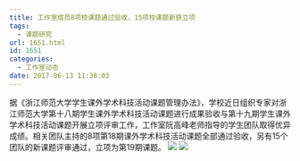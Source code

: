 ```yaml
---
title: 工作室成员8项校课题通过验收，15项校课题新获立项
tags:
  - 课题研究
url: 1651.html
id: 1651
categories:
  - 工作室动态
date: 2017-06-13 11:38:03
---
```


据《浙江师范大学学生课外学术科技活动课题管理办法》，学校近日组织专家对浙江师范大学第十八期学生课外学术科技活动课题进行成果验收与第十九期学生课外学术科技活动课题开展立项评审工作，工作室阮高峰老师指导的学生团队取得优异成绩。相关团队主持的8项第18期课外学术科技活动课题全部通过验收，另有15个团队的新课题评审通过，立项为第19期课题。 [![](http://www.ilester.net/wp-content/uploads/2017/06/TIM截图20170613113230.png)](http://www.ilester.net/wp-content/uploads/2017/06/TIM截图20170613113230.png) [![](http://www.ilester.net/wp-content/uploads/2017/06/TIM截图20170613112739.png)](http://www.ilester.net/wp-content/uploads/2017/06/TIM截图20170613112739.png)